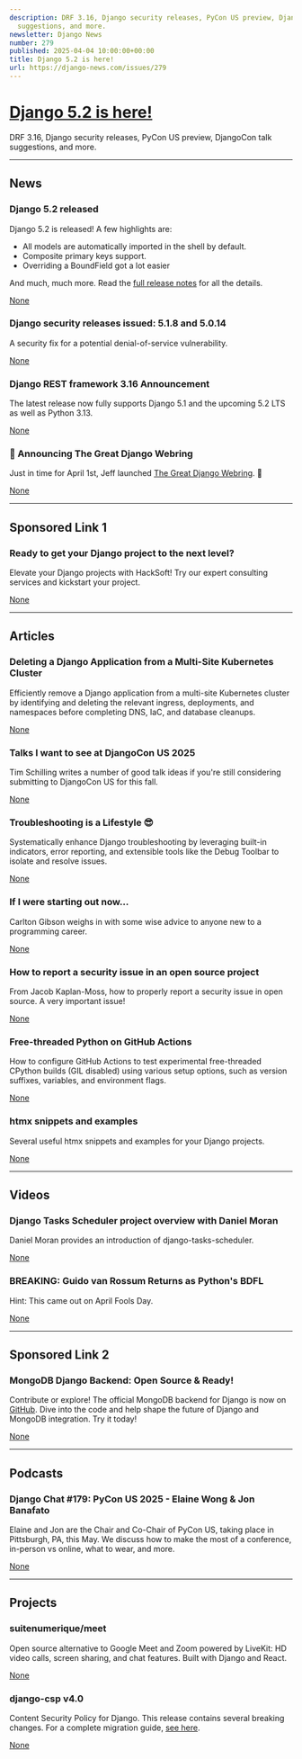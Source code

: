 ```yaml
---
description: DRF 3.16, Django security releases, PyCon US preview, DjangoCon talk
  suggestions, and more.
newsletter: Django News
number: 279
published: 2025-04-04 10:00:00+00:00
title: Django 5.2 is here!
url: https://django-news.com/issues/279
---
```


# [Django 5.2 is here!](https://django-news.com/issues/279)

DRF 3.16, Django security releases, PyCon US preview, DjangoCon talk suggestions, and more.

  ----

  ## News

  ### Django 5.2 released

  <p>Django 5.2 is released! A few highlights are:</p>

<ul>
<li>All models are automatically imported in the shell by default.</li>
<li>Composite primary keys support.</li>
<li>Overriding a BoundField got a lot easier</li>
</ul>

<p>And much, much more. Read the <a href="https://cur.at/8G3il09">full release notes</a> for all the details.</p>

  [None](None)

  ### Django security releases issued: 5.1.8 and 5.0.14

  <p>A security fix for a potential denial-of-service vulnerability.</p>

  [None](None)

  ### Django REST framework 3.16 Announcement

  <p>The latest release now fully supports Django 5.1 and the upcoming 5.2 LTS as well as Python 3.13.</p>

  [None](None)

  ### 💍 Announcing The Great Django Webring

  <p>Just in time for April 1st, Jeff launched <a href="https://cur.at/ohefgSu">The Great Django Webring</a>. 💍</p>

  [None](None)

  ----

  ## Sponsored Link 1

  ### Ready to get your Django project to the next level?

  <p>Elevate your Django projects with HackSoft! Try our expert consulting services and kickstart your project.</p>

  [None](None)

  ----

  ## Articles

  ### Deleting a Django Application from a Multi-Site Kubernetes Cluster

  <p>Efficiently remove a Django application from a multi-site Kubernetes cluster by identifying and deleting the relevant ingress, deployments, and namespaces before completing DNS, IaC, and database cleanups.</p>

  [None](None)

  ### Talks I want to see at DjangoCon US 2025

  <p>Tim Schilling writes a number of good talk ideas if you're still considering submitting to DjangoCon US for this fall.</p>

  [None](None)

  ### Troubleshooting is a Lifestyle 😎

  <p>Systematically enhance Django troubleshooting by leveraging built-in indicators, error reporting, and extensible tools like the Debug Toolbar to isolate and resolve issues.</p>

  [None](None)

  ### If I were starting out now…

  <p>Carlton Gibson weighs in with some wise advice to anyone new to a programming career.</p>

  [None](None)

  ### How to report a security issue in an open source project

  <p>From Jacob Kaplan-Moss, how to properly report a security issue in open source. A very important issue!</p>

  [None](None)

  ### Free-threaded Python on GitHub Actions

  <p>How to configure GitHub Actions to test experimental free-threaded CPython builds (GIL disabled) using various setup options, such as version suffixes, variables, and environment flags.</p>

  [None](None)

  ### htmx snippets and examples

  <p>Several useful htmx snippets and examples for your Django projects.</p>

  [None](None)

  ----

  ## Videos

  ### Django Tasks Scheduler project overview with Daniel Moran

  <p>Daniel Moran provides an introduction of django-tasks-scheduler.</p>

  [None](None)

  ### BREAKING: Guido van Rossum Returns as Python's BDFL

  <p>Hint: This came out on April Fools Day.</p>

  [None](None)

  ----

  ## Sponsored Link 2

  ### MongoDB Django Backend: Open Source & Ready! 

  <p>Contribute or explore! The official MongoDB backend for Django is now on <a href="https://cur.at/jSR3Q8U">GitHub</a>. Dive into the code and help shape the future of Django and MongoDB integration. Try it today!</p>

  [None](None)

  ----

  ## Podcasts

  ### Django Chat #179: PyCon US 2025 - Elaine Wong & Jon Banafato

  <p>Elaine and Jon are the Chair and Co-Chair of PyCon US, taking place in Pittsburgh, PA, this May. We discuss how to make the most of a conference, in-person vs online, what to wear, and more.</p>

  [None](None)

  ----

  ## Projects

  ### suitenumerique/meet

  <p>Open source alternative to Google Meet and Zoom powered by LiveKit: HD video calls, screen sharing, and chat features. Built with Django and React.</p>

  [None](None)

  ### django-csp v4.0

  <p>Content Security Policy for Django. This release contains several breaking changes. For a complete migration guide, <a href="https://cur.at/MhCYQMI">see here</a>.</p>

  [None](None)